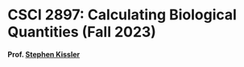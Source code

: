 # CSCI 2897: Calculating Biological Quantities (Fall 2023) 
__Prof. [Stephen Kissler](mailto:stephen.kissler@colorado.edu)__